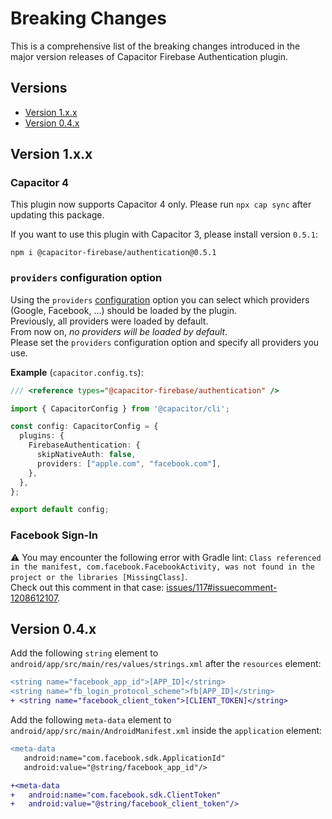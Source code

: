 # Breaking Changes

This is a comprehensive list of the breaking changes introduced in the major version releases of Capacitor Firebase Authentication plugin.

## Versions

- [Version 1.x.x](#version-1xx)
- [Version 0.4.x](#version-04x)

## Version 1.x.x

### Capacitor 4

This plugin now supports Capacitor 4 only. Please run `npx cap sync` after updating this package.

If you want to use this plugin with Capacitor 3, please install version `0.5.1`:

```
npm i @capacitor-firebase/authentication@0.5.1
```

### `providers` configuration option

Using the `providers` [configuration](https://github.com/capawesome-team/capacitor-firebase/tree/main/packages/authentication#configuration) option you can select which providers (Google, Facebook, ...) should be loaded by the plugin.  
Previously, all providers were loaded by default.   
From now on, _no providers will be loaded by default_.  
Please set the `providers` configuration option and specify all providers you use. 

**Example** (`capacitor.config.ts`):

```ts
/// <reference types="@capacitor-firebase/authentication" />

import { CapacitorConfig } from '@capacitor/cli';

const config: CapacitorConfig = {
  plugins: {
    FirebaseAuthentication: {
      skipNativeAuth: false,
      providers: ["apple.com", "facebook.com"],
    },
  },
};

export default config;
```

### Facebook Sign-In

⚠️ You may encounter the following error with Gradle lint: `Class referenced in the manifest, com.facebook.FacebookActivity, was not found in the project or the libraries [MissingClass]`.  
Check out this comment in that case: [issues/117#issuecomment-1208612107](https://github.com/capawesome-team/capacitor-firebase/issues/117#issuecomment-1208612107).

## Version 0.4.x

Add the following `string` element to `android/app/src/main/res/values/strings.xml` after the `resources` element:

```diff
<string name="facebook_app_id">[APP_ID]</string>
<string name="fb_login_protocol_scheme">fb[APP_ID]</string>
+ <string name="facebook_client_token">[CLIENT_TOKEN]</string>
```

Add the following `meta-data` element to `android/app/src/main/AndroidManifest.xml` inside the `application` element:

```diff
<meta-data
   android:name="com.facebook.sdk.ApplicationId"
   android:value="@string/facebook_app_id"/>

+<meta-data 
+   android:name="com.facebook.sdk.ClientToken" 
+   android:value="@string/facebook_client_token"/>
```
